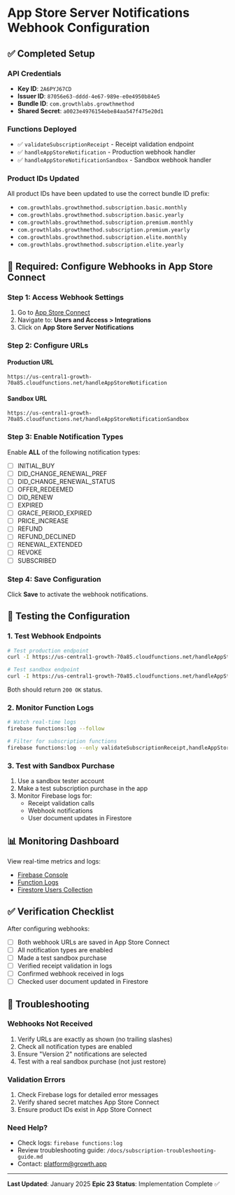 # App Store Server Notifications Webhook Configuration

## ✅ Completed Setup

### API Credentials
- **Key ID**: `2A6PYJ67CD`
- **Issuer ID**: `87056e63-dddd-4e67-989e-e0e4950b84e5`
- **Bundle ID**: `com.growthlabs.growthmethod`
- **Shared Secret**: `a0023e4976154ebe84aa547f475e20d1`

### Functions Deployed
- ✅ `validateSubscriptionReceipt` - Receipt validation endpoint
- ✅ `handleAppStoreNotification` - Production webhook handler
- ✅ `handleAppStoreNotificationSandbox` - Sandbox webhook handler

### Product IDs Updated
All product IDs have been updated to use the correct bundle ID prefix:
- `com.growthlabs.growthmethod.subscription.basic.monthly`
- `com.growthlabs.growthmethod.subscription.basic.yearly`
- `com.growthlabs.growthmethod.subscription.premium.monthly`
- `com.growthlabs.growthmethod.subscription.premium.yearly`
- `com.growthlabs.growthmethod.subscription.elite.monthly`
- `com.growthlabs.growthmethod.subscription.elite.yearly`

## 🔔 Required: Configure Webhooks in App Store Connect

### Step 1: Access Webhook Settings
1. Go to [App Store Connect](https://appstoreconnect.apple.com)
2. Navigate to: **Users and Access > Integrations**
3. Click on **App Store Server Notifications**

### Step 2: Configure URLs

#### Production URL
```
https://us-central1-growth-70a85.cloudfunctions.net/handleAppStoreNotification
```

#### Sandbox URL
```
https://us-central1-growth-70a85.cloudfunctions.net/handleAppStoreNotificationSandbox
```

### Step 3: Enable Notification Types
Enable **ALL** of the following notification types:

- ☐ INITIAL_BUY
- ☐ DID_CHANGE_RENEWAL_PREF
- ☐ DID_CHANGE_RENEWAL_STATUS
- ☐ OFFER_REDEEMED
- ☐ DID_RENEW
- ☐ EXPIRED
- ☐ GRACE_PERIOD_EXPIRED
- ☐ PRICE_INCREASE
- ☐ REFUND
- ☐ REFUND_DECLINED
- ☐ RENEWAL_EXTENDED
- ☐ REVOKE
- ☐ SUBSCRIBED

### Step 4: Save Configuration
Click **Save** to activate the webhook notifications.

## 🧪 Testing the Configuration

### 1. Test Webhook Endpoints
```bash
# Test production endpoint
curl -I https://us-central1-growth-70a85.cloudfunctions.net/handleAppStoreNotification

# Test sandbox endpoint
curl -I https://us-central1-growth-70a85.cloudfunctions.net/handleAppStoreNotificationSandbox
```

Both should return `200 OK` status.

### 2. Monitor Function Logs
```bash
# Watch real-time logs
firebase functions:log --follow

# Filter for subscription functions
firebase functions:log --only validateSubscriptionReceipt,handleAppStoreNotification
```

### 3. Test with Sandbox Purchase
1. Use a sandbox tester account
2. Make a test subscription purchase in the app
3. Monitor Firebase logs for:
   - Receipt validation calls
   - Webhook notifications
   - User document updates in Firestore

## 📊 Monitoring Dashboard

View real-time metrics and logs:
- [Firebase Console](https://console.firebase.google.com/project/growth-70a85/functions)
- [Function Logs](https://console.firebase.google.com/project/growth-70a85/functions/logs)
- [Firestore Users Collection](https://console.firebase.google.com/project/growth-70a85/firestore/data/~2Fusers)

## ✅ Verification Checklist

After configuring webhooks:
- [ ] Both webhook URLs are saved in App Store Connect
- [ ] All notification types are enabled
- [ ] Made a test sandbox purchase
- [ ] Verified receipt validation in logs
- [ ] Confirmed webhook received in logs
- [ ] Checked user document updated in Firestore

## 🚨 Troubleshooting

### Webhooks Not Received
1. Verify URLs are exactly as shown (no trailing slashes)
2. Check all notification types are enabled
3. Ensure "Version 2" notifications are selected
4. Test with a real sandbox purchase (not just restore)

### Validation Errors
1. Check Firebase logs for detailed error messages
2. Verify shared secret matches App Store Connect
3. Ensure product IDs exist in App Store Connect

### Need Help?
- Check logs: `firebase functions:log`
- Review troubleshooting guide: `/docs/subscription-troubleshooting-guide.md`
- Contact: platform@growth.app

---

**Last Updated**: January 2025
**Epic 23 Status**: Implementation Complete ✅